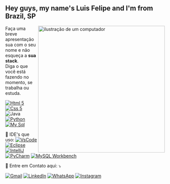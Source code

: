## Hey guys, my name's Luis Felipe and I'm from Brazil, SP

<img src="https://raw.githubusercontent.com/MicaelliMedeiros/micaellimedeiros/master/image/computer-illustration.png" alt="ilustração de um computador" min-width="400px" max-width="400px" width="400px" align="right">

<p align="left"> 
  Faça uma breve apresentação sua com o seu nome e não esqueça a <strong>sua stack</strong>.<br>
  Diga o que você está fazendo no momento, se trabalha ou estuda.
</p>

<p align="left">
  <a href="#" title="HTML">
  <img src="" alt="Html 5"/></a>
  
  <a href="#" title="CSS">
  <img src="" alt="Css 5"/></a
                             
  <a href="#" title="Java">
  <img src="" alt="Java"/></a>

  <a href="#" title="Python">
  <img src="" alt="Python"/></a>

  <a href="#" title="SQL">
  <img src="" alt="My Sql"/></a>
</p>

<p align="left">
  💼 IDE's que uso: 

  <a href="#" title="Visual Studio Code">
  <img src="" alt="VsCode"/></a>

  <a href="#" title="Eclipse">
  <img src="" alt="Eclipse"/></a>

  <a href="#" title="IntelliJ">
  <img src="" alt="IntelliJ"/></a>

  <a href="#" title="PyCharm">
  <img src="" alt="PyCharm"/></a>

  <a href="#" title="MySQL Workbench">
  <img src="" alt="MySQL Workbench"/></a>
</p>

<p align="left">
  💌 Entre em Contato aqui: ⤵️
</p>

<p align="left">
  <a href="#" title="Gmail">
  <img src="https://img.shields.io/badge/-Gmail-FF0000?style=flat-square&labelColor=FF0000&logo=gmail&logoColor=white&link=LINK-DO-SEU-GMAIL" alt="Gmail"/></a>
  <a href="#" title="LinkedIn">
  <img src="https://img.shields.io/badge/-Linkedin-0e76a8?style=flat-square&logo=Linkedin&logoColor=white&link=LINK-DO-SEU-LINKEDIN" alt="LinkedIn"/></a>
  <a href="#" title="WhatsApp">
  <img src="https://img.shields.io/badge/-WhatsApp-25d366?style=flat-square&labelColor=25d366&logo=whatsapp&logoColor=white&link=API-DO-SEU-WHATSAPP" alt="WhatsApp"/></a>
  <a href="#" title="Instagram">
  <img src="https://img.shields.io/badge/-Instagram-DF0174?style=flat-square&labelColor=DF0174&logo=instagram&logoColor=white&link=LINK-DO-SEU-INSTAGRAM" alt="Instagram"/></a>
</p>
